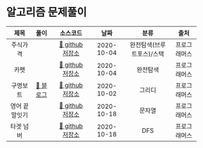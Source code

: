 # 알고리즘 문제풀이

|제목|풀이|소스코드|날짜|분류|출처|
|:---:|:---|:---:|:---:|:---:|:---:|
|주식가격| |[📎 github 저장소 ](https://github.com/devhyun637/algorithm/blob/master/src/main/java/algorithm/programmers/Level2/Sol42584.java)|2020-10-04|완전탐색(브루트포스)/스택|프로그래머스|
|카펫| |[📎 github 저장소 ](https://github.com/devhyun637/algorithm/blob/master/src/main/java/algorithm/programmers/Level2/Sol42842.java)|2020-10-04|완전탐색|프로그래머스|
|구명보트|[📝 블로그](https://dev-hyun.tistory.com/137) |[📎 github 저장소 ](https://github.com/devhyun637/algorithm/blob/master/src/main/java/algorithm/programmers/Level2/Sol42885.java)|2020-10-02|그리디|프로그래머스|
|영어 끝말잇기| |[📎 github 저장소 ](https://github.com/devhyun637/algorithm/blob/master/src/main/java/algorithm/programmers/Level2/Sol12981.java)|2020-10-18|문자열|프로그래머스|
|타겟 넘버| |[📎 github 저장소 ](https://github.com/devhyun637/algorithm/blob/master/src/main/java/algorithm/programmers/Level2/Sol43165.java)|2020-10-18|DFS|프로그래머스|